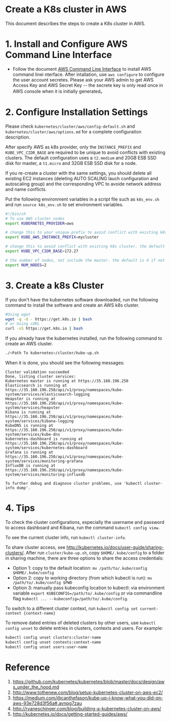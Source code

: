 
# Create a K8s cluster in AWS
This document describes the steps to create a K8s cluster in AWS. 

# 1. Install and Configure AWS Command Line Interface
- Follow the document [AWS Command Line Interface](http://docs.aws.amazon.com/cli/latest/userguide/installing.html)
to install AWS command linei nterface. After intallation, use `aws configure` to configure the user account secretes. Please ask your AWS admin to get AWS Access Key and AWS Secret Key -- the secrete key is only read once in AWS console when it is initially generated。

# 2. Configure Installation Settings
Please check `kubernetes/cluster/aws/config-default.sh` and `kubernetes/cluster/aws/options.md` for a complete configuraiton description. 

After specify AWS as k8s provider, only the `INSTANCE_PREFIX` and `KUBE_VPC_CIDR_BASE` are required to be unique to avoid conflicts with existing clusters. The default configuration uses a `t2.medium` and 20GB ESB SSD disk for master,  a `t1.micro` and 32GB ESB SSD disk for a node. 

If you re-create a cluster with the same settings, you should delete all existing EC2 instances (deleting AUTO SCALING lauch configuration and autoscaling group) and the corresponding VPC to avoide network address and name conflicts.  

Put the following environment variables in a script file such as `k8s_env.sh` and run `source k8s_env.sh` to set environment variables. 

```sh
#!/bin/sh
# To use AWS cluster nodes
export KUBERNETES_PROVIDER=aws 

# change this to your unique prefix to avoid conflict with existing k8s cluster, the default is kubernetes. 
export KUBE_AWS_INSTANCE_PREFIX=mycluster 

# change this to avoid conflict with existing k8s cluster, the default VPC CIDR is 172.20.0.0/16. 
export KUBE_VPC_CIDR_BASE=172.27

# the number of nodes, not include the master. the default is 4 if not set
export NUM_NODES=2 
```

# 3. Create a k8s Cluster
If you don't have the kubernetes software downloaded, run the following command to install the software and create an AWS k8s cluster.  

```sh
#Using wget
wget -q -O - https://get.k8s.io | bash
# or Using cURL
curl -sS https://get.k8s.io | bash
```

If you already have the kubernetes installed, run the following command to create an AWS cluster. 
```sh
./<Path To kubernetes>/cluster/kube-up.sh
```

When it is done, you should see the following messages:
```
Cluster validation succeeded
Done, listing cluster services:
Kubernetes master is running at https://35.160.196.250
Elasticsearch is running at https://35.160.196.250/api/v1/proxy/namespaces/kube-system/services/elasticsearch-logging
Heapster is running at https://35.160.196.250/api/v1/proxy/namespaces/kube-system/services/heapster
Kibana is running at https://35.160.196.250/api/v1/proxy/namespaces/kube-system/services/kibana-logging
KubeDNS is running at https://35.160.196.250/api/v1/proxy/namespaces/kube-system/services/kube-dns
kubernetes-dashboard is running at https://35.160.196.250/api/v1/proxy/namespaces/kube-system/services/kubernetes-dashboard
Grafana is running at https://35.160.196.250/api/v1/proxy/namespaces/kube-system/services/monitoring-grafana
InfluxDB is running at https://35.160.196.250/api/v1/proxy/namespaces/kube-system/services/monitoring-influxdb

To further debug and diagnose cluster problems, use 'kubectl cluster-info dump'.
```

# 4. Tips
To check the cluster configurations, especially the username and password to access dashboard and Kibana, run the command `kubectl config view`. 

To see the current cluster info, run `kubectl cluster-info`.  

To share cluster access, see http://kubernetes.io/docs/user-guide/sharing-clusters/. After run `cluster/kube-up.sh`, copy `$HOME/.kube/config` to a folder in sharing machine,  there are three options to share the access credentials: 
* Option 1: copy to the default location: `mv /path/to/.kube/config $HOME/.kube/config`
* Option 2: copy to working directory (from which kubectl is run): `mv /path/to/.kube/config $PWD`
* Option 3: manually pass kubeconfig location to kubectl: via environment variable `export KUBECONFIG=/path/to/.kube/config` or via commandline flag `kubectl ... --kubeconfig=/path/to/.kube/config`. 

To switch to a different cluster context, run `kubectl config set current-context {context-name}`

To remove dated entries of deleted clusters by other users, use `kubectl config unset` to delete entries in clusters, contexts and users. For example:
```sh 
kubectl config unset clusters:cluster-name
kubectl config unset contexts:context-name
kubectl config unset users:user-name  
```

# Reference
1. https://github.com/kubernetes/kubernetes/blob/master/docs/design/aws_under_the_hood.md
1. http://www.tothenew.com/blog/setup-kubernetes-cluster-on-aws-ec2/
1. https://medium.com/@canthefason/kube-up-i-know-what-you-did-on-aws-93e728d3f56a#.avnpg7zau
1. http://ryaneschinger.com/blog/building-a-kubernetes-cluster-on-aws/
1. http://kubernetes.io/docs/getting-started-guides/aws/

